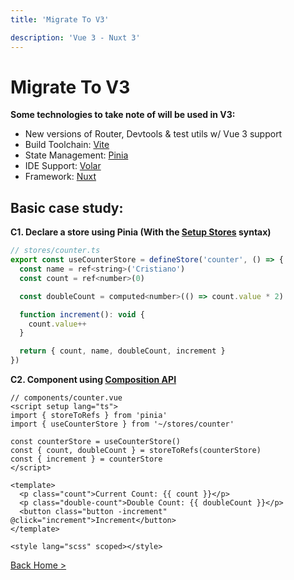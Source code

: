 ```yaml
---
title: 'Migrate To V3'

description: 'Vue 3 - Nuxt 3'
---
```


# Migrate To V3
**Some technologies to take note of will be used in V3:**
- New versions of Router, Devtools & test utils w/ Vue 3 support
- Build Toolchain: [Vite](https://vitejs.dev/)
- State Management: [Pinia](https://pinia.vuejs.org/)
- IDE Support: [Volar](https://marketplace.visualstudio.com/items?itemName=johnsoncodehk.volar)
- Framework: [Nuxt](https://nuxt.com/)

## Basic case study:
**C1. Declare a store using Pinia (With the [Setup Stores](https://pinia.vuejs.org/core-concepts/#Setup-Stores) syntax)**  
```js
// stores/counter.ts
export const useCounterStore = defineStore('counter', () => {
  const name = ref<string>('Cristiano')
  const count = ref<number>(0)

  const doubleCount = computed<number>(() => count.value * 2)

  function increment(): void {
    count.value++
  }

  return { count, name, doubleCount, increment }
})
```

**C2. Component using [Composition API](https://vuejs.org/guide/extras/composition-api-faq.html)**
```vue
// components/counter.vue
<script setup lang="ts">
import { storeToRefs } from 'pinia'
import { useCounterStore } from '~/stores/counter'

const counterStore = useCounterStore()
const { count, doubleCount } = storeToRefs(counterStore)
const { increment } = counterStore
</script>

<template>
  <p class="count">Current Count: {{ count }}</p>
  <p class="double-count">Double Count: {{ doubleCount }}</p>
  <button class="button -increment" @click="increment">Increment</button>
</template>

<style lang="scss" scoped></style>
```

[Back Home >](/)
